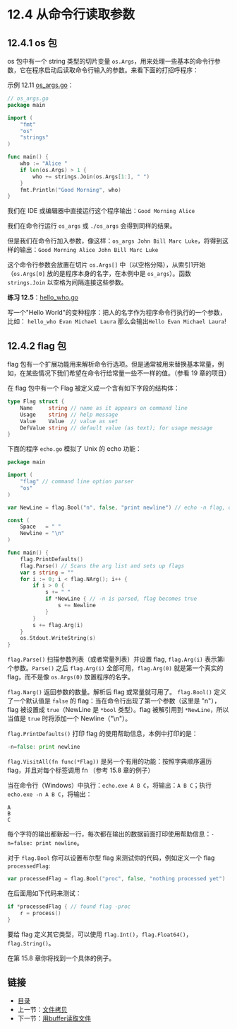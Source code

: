 # 12.4 从命令行读取参数

## 12.4.1 os 包

os 包中有一个 string 类型的切片变量 `os.Args`，用来处理一些基本的命令行参数，它在程序启动后读取命令行输入的参数。来看下面的打招呼程序：

示例 12.11 [os_args.go](examples/chapter_12/os_args.go)：

```go
// os_args.go
package main

import (
	"fmt"
	"os"
	"strings"
)

func main() {
	who := "Alice "
	if len(os.Args) > 1 {
		who += strings.Join(os.Args[1:], " ")
	}
	fmt.Println("Good Morning", who)
}
```

我们在 IDE 或编辑器中直接运行这个程序输出：`Good Morning Alice`

我们在命令行运行 `os_args` 或 `./os_args` 会得到同样的结果。

但是我们在命令行加入参数，像这样：`os_args John Bill Marc Luke`，将得到这样的输出：`Good Morning Alice John Bill Marc Luke`

这个命令行参数会放置在切片 `os.Args[]` 中（以空格分隔），从索引1开始（`os.Args[0]` 放的是程序本身的名字，在本例中是 `os_args`）。函数 `strings.Join` 以空格为间隔连接这些参数。

**练习 12.5**：[hello_who.go](exercises/chapter_12/hello_who.go)

写一个"Hello World"的变种程序：把人的名字作为程序命令行执行的一个参数，比如： `hello_who Evan Michael Laura` 那么会输出`Hello Evan Michael Laura`!

## 12.4.2 flag 包

flag 包有一个扩展功能用来解析命令行选项。但是通常被用来替换基本常量，例如，在某些情况下我们希望在命令行给常量一些不一样的值。（参看 19 章的项目）

在 flag 包中有一个 Flag 被定义成一个含有如下字段的结构体：

```go
type Flag struct {
	Name     string // name as it appears on command line
	Usage    string // help message
	Value    Value  // value as set
	DefValue string // default value (as text); for usage message
}
```

下面的程序 `echo.go` 模拟了 Unix 的 echo 功能：

```go
package main

import (
	"flag" // command line option parser
	"os"
)

var NewLine = flag.Bool("n", false, "print newline") // echo -n flag, of type *bool

const (
	Space   = " "
	Newline = "\n"
)

func main() {
	flag.PrintDefaults()
	flag.Parse() // Scans the arg list and sets up flags
	var s string = ""
	for i := 0; i < flag.NArg(); i++ {
		if i > 0 {
			s += " "
			if *NewLine { // -n is parsed, flag becomes true
				s += Newline
			}
		}
		s += flag.Arg(i)
	}
	os.Stdout.WriteString(s)
}
```

`flag.Parse()` 扫描参数列表（或者常量列表）并设置 flag, `flag.Arg(i)` 表示第i个参数。`Parse()` 之后 `flag.Arg(i)` 全部可用，`flag.Arg(0)` 就是第一个真实的 flag，而不是像 `os.Args(0)` 放置程序的名字。

`flag.Narg()` 返回参数的数量。解析后 flag 或常量就可用了。
`flag.Bool()` 定义了一个默认值是 `false` 的 flag：当在命令行出现了第一个参数（这里是 "n"），flag 被设置成 `true`（NewLine 是 `*bool` 类型）。flag 被解引用到 `*NewLine`，所以当值是 `true` 时将添加一个 Newline（"\n"）。

`flag.PrintDefaults()` 打印 flag 的使用帮助信息，本例中打印的是：

```go
-n=false: print newline
```

`flag.VisitAll(fn func(*Flag))` 是另一个有用的功能：按照字典顺序遍历 flag，并且对每个标签调用 fn （参考 15.8 章的例子）

当在命令行（Windows）中执行：`echo.exe A B C`，将输出：`A B C`；执行 `echo.exe -n A B C`，将输出：

```
A
B
C
```

每个字符的输出都新起一行，每次都在输出的数据前面打印使用帮助信息：`-n=false: print newline`。

对于 `flag.Bool` 你可以设置布尔型 flag 来测试你的代码，例如定义一个 flag `processedFlag`:

```go
var processedFlag = flag.Bool("proc", false, "nothing processed yet")
```

在后面用如下代码来测试：

```go
if *processedFlag { // found flag -proc
	r = process()
}
```

要给 flag 定义其它类型，可以使用 `flag.Int()`，`flag.Float64()`，`flag.String()`。

在第 15.8 章你将找到一个具体的例子。

## 链接

- [目录](directory.html)
- 上一节：[文件拷贝](12.3.html)
- 下一节：[用buffer读取文件](12.5.html)
